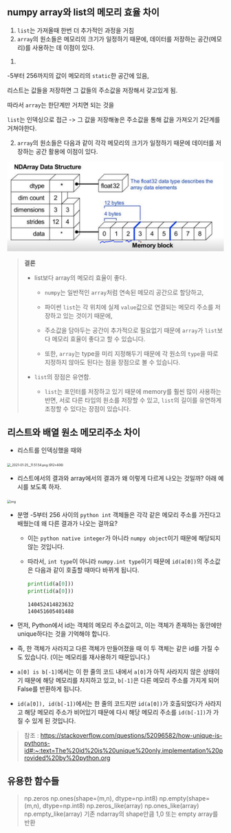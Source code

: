 ## numpy array와 list의 메모리 효율 차이



1. `list`는 가져올때 한번 더 추가적인 과정을 거침
2. `array`의 원소들은 메모리의 크기가 일정하기 때문에, 데이터를 저장하는 공간(메모리)를 사용하는 데 이점이 있다.



1)

-5부터 256까지의 값이 메모리의 `static`한 공간에 있음,

리스트는 값들을 저장하면 그 값들의 주소값을 저장해서 갖고있게 됨.

따라서 `array`는 한단계만 거치면 되는 것을

`list`는 인덱싱으로 접근 -> 그 값을 저장해놓은 주소값을 통해 값을 가져오기 2단계를 거쳐야한다.





2) `array`의 원소들은 다음과 같이 각각 메모리의 크기가 일정하기 때문에 데이터를 저장하는 공간 활용에 이점이 있다.

<img src="NumpyArray_vs_List.assets/image-20210130060813184.png" alt="image-20210130060813184" style="zoom:80%;" />






> **결론**
>
> - list보다 array의 메모리 효율이 좋다.
>
>   - `numpy`는 일반적인 `array`처럼 연속된 메모리 공간으로 할당하고,
>
>   - 파이썬 `list`는 각 위치에 실제 `value`값으로 연결되는 메모리 주소를 저장하고 있는 것이기 때문에,
>
>   - 주소값을 담아두는 공간이 추가적으로 필요없기 때문에 `array`가 `list`보다 메모리 효율이 좋다고 할 수 있습니다.
>   - 또한, `array`는 type을 미리 지정해두기 때문에 각 원소의 `type`을 따로 지정하지 않아도 된다는 점을 장점으로 볼 수 있습니다.
>
> 
>
> - `list`의 장점은 유연함.
>   - `list`는 포인터를 저장하고 있기 때문에 memory를 훨씬 많이 사용하는 반면, 서로 다른 타입의 원소를 저장할 수 있고, `list`의 길이를 유연하게 조정할 수 있다는 장점이 있습니다.





## 리스트와 배열 원소 메모리주소 차이



- 리스트를 인덱싱했을 때와 

<img src="https://cphinf.pstatic.net/mooc/20210125_93/1611543130293nDble_PNG/_2021-01-25__11.51.54.png" alt="_2021-01-25__11.51.54.png (912×406)" style="zoom: 50%;" />



- 리스트에서의 결과와 array에서의 결과가 왜 이렇게 다르게 나오는 것일까? 아래 예시를 보도록 하자.



<img src="https://cphinf.pstatic.net/mooc/20210126_93/16116214840599uvUE_PNG/%2C_2021-01-26_09-32-37.png" alt="img" style="zoom:50%;" />

- 분명 -5부터 256 사이의 `python int` 객체들은 각각 같은 메모리 주소를 가진다고 배웠는데 왜 다른 결과가 나오는 걸까요?

  - 이는 `python native integer`가 아니라 `numpy object`이기 때문에 해당되지 않는 것입니다.

  - 따라서, `int type`이 아니라 `numpy.int type`이기 때문에 `id(a[0])`의 주소값은 다음과 같이 호출할 때마다 바뀌게 됩니다.

    ```python
    print(id(a[0]))
    print(id(a[0]))
    ```

    ```
    140452414823632
    140451605401488
    ```

    

- 먼저, Python에서 id는 객체의 메모리 주소값이고, 이는 객체가 존재하는 동안에만 unique하다는 것을 기억해야 합니다.
- 즉, 한 객체가 사라지고 다른 객체가 만들어졌을 때 이 두 객체는 같은 id를 가질 수도 있습니다. (이는 메모리를 재사용하기 때문입니다.)



- `a[0] is b[-1]`에서는 이 한 줄의 코드 내에서 `a[0]`가 아직 사라지지 않은 상태이기 때문에 해당 메모리를 차지하고 있고, `b[-1]`은 다른 메모리 주소를 가지게 되어 False를 반환하게 됩니다.
- `id(a[0]), id(b[-1])`에서는 한 줄의 코드지만 `id(a[0])`가 호출되었다가 사라지고 해당 메모리 주소가 비어있기 때문에 다시 해당 메모리 주소를 `id(b[-1])`가 가질 수 있게 된 것입니다.



> 참조 : https://stackoverflow.com/questions/52096582/how-unique-is-pythons-id#:~:text=The%20id%20is%20unique%20only,implementation%20provided%20by%20python.org



## 유용한 함수들

> np.zeros
np.ones(shape=(m,n), dtype=np.int8)
np.empty(shape=(m,n), dtype=np.int8)
np.zeros_like(array)
np.ones_like(array)
np.empty_like(array)
기존 ndarray의 shape만큼 1,0 또는 empty array를 반환